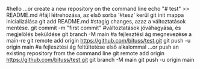 #hello
…or create a new repository on the command line
echo "# test" >> README.md #fájl létrehozása, az első sorba '#tesz' kerül 
git init mappa inicializálása
git add README.md #stagig changes, azaz a változtatások mentése.
git commit -m "first commit" #változtatások jóváhagyása, és megjelölés beküldése
git branch -M main #a fejlesztési ág megnevezése a main-re
git remote add origin https://github.com/bituss/test.git
git push -u origin main #a fejlesztési ág feltültetése első alkalommal
…or push an existing repository from the command line
git remote add origin https://github.com/bituss/test.git
git branch -M main
git push -u origin main
